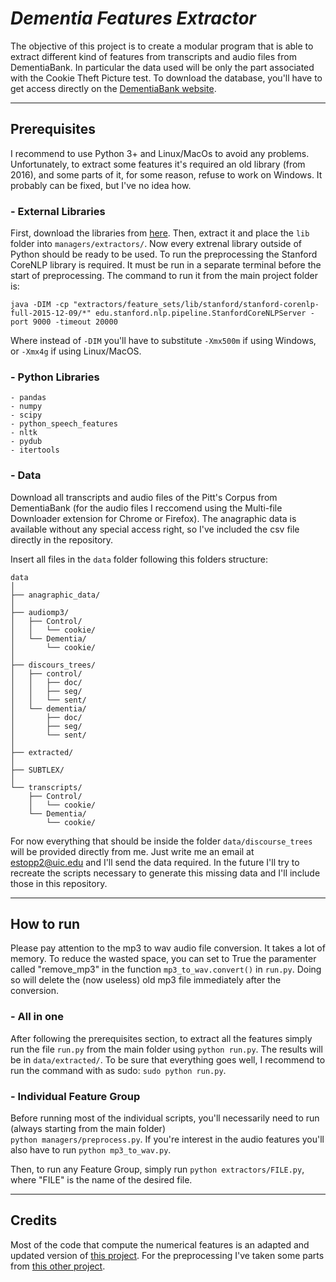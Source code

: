 # *Dementia Features Extractor*
The objective of this project is to create a modular program that is able to extract different kind of features from transcripts and audio files from DementiaBank. In particular the data used will be only the part associated with the Cookie Theft Picture test. To download the database, you'll have to get access directly on the [DementiaBank website](https://dementia.talkbank.org/).

---

## Prerequisites
I recommend to use Python 3+ and Linux/MacOs to avoid any problems. Unfortunately, to extract some features it's required an old library (from 2016), and some parts of it, for some reason, refuse to work on Windows. It probably can be fixed, but I've no idea how.

### - External Libraries
First, download the libraries from [here](https://drive.google.com/file/d/1JVH9QIOcrK3ewzSzIPnr6q7Gug_Roex9/view?usp=sharing). Then, extract it and place the `lib` folder into `managers/extractors/`. Now every extrenal library outside of Python should be ready to be used.
To run the preprocessing the Stanford CoreNLP library is required. It must be run in a separate terminal before the start of preprocessing. The command to run it from the main project folder is:

```
java -DIM -cp "extractors/feature_sets/lib/stanford/stanford-corenlp-full-2015-12-09/*" edu.stanford.nlp.pipeline.StanfordCoreNLPServer -port 9000 -timeout 20000
```

Where instead of `-DIM` you'll have to substitute `-Xmx500m` if using Windows, or `-Xmx4g` if using Linux/MacOS.

### - Python Libraries
```
- pandas
- numpy
- scipy
- python_speech_features
- nltk
- pydub
- itertools
```

### - Data
Download all transcripts and audio files of the Pitt's Corpus from DementiaBank (for the audio files I reccomend using the Multi-file Downloader extension for Chrome or Firefox). The anagraphic data is available without any special access right, so I've included the csv file directly in the repository. 

Insert all files in the `data` folder following this folders structure:

```
data
│
├── anagraphic_data/
│
├── audiomp3/
│   ├── Control/
│   │   └── cookie/
│   └── Dementia/
│       └── cookie/
│
├── discours_trees/
│   ├── control/
│   │   ├── doc/
│   │   ├── seg/
│   │   └── sent/
│   └── dementia/
│       ├── doc/
│       ├── seg/
│       └── sent/
│
├── extracted/
│
├── SUBTLEX/
│
└── transcripts/
    ├── Control/
    │   └── cookie/
    └── Dementia/
        └── cookie/
```
For now everything that should be inside the folder `data/discourse_trees` will be provided directly from me. Just write me an email at estopp2@uic.edu and I'll send the data required. In the future I'll try to recreate the scripts necessary to generate this missing data and I'll include those in this repository.

---

## How to run
Please pay attention to the mp3 to wav audio file conversion. It takes a lot of memory. To reduce the wasted space, you can set to True the paramenter called "remove_mp3" in the function `mp3_to_wav.convert()` in `run.py`. Doing so will delete the (now useless) old mp3 file immediately after the conversion.

### - All in one
After following the prerequisites section, to extract all the features simply run the file `run.py` from the main folder using `python run.py`. The results will be in `data/extracted/`. To be sure that everything goes well, I recommend to run the command with as sudo: `sudo python run.py`.

### - Individual Feature Group
Before running most of the individual scripts, you'll necessarily need to run (always starting from the main folder)<br />
`python managers/preprocess.py`. If you're interest in the audio features you'll also have to run `python mp3_to_wav.py`.

Then, to run any Feature Group, simply run `python extractors/FILE.py`, where "FILE" is the name of the desired file.

---

## Credits
Most of the code that compute the numerical features is an adapted and updated version of [this project](https://github.com/vmasrani/dementia_classifier/tree/master/dementia_classifier/feature_extraction/feature_sets). For the preprocessing I've taken some parts from [this other project](https://github.com/flaviodipalo/AlzheimerDetection). 

